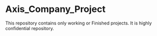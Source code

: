 # Axis_Company_Project
This repository contains only working or Finished projects. It is highly confidential repository.

